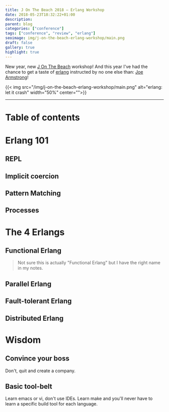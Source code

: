 ```yaml
---
title: J On The Beach 2018 — Erlang Workshop
date: 2018-05-23T18:32:22+01:00
description:
parent: blog
categories: ["conference"]
tags: ["conference", "review", "erlang"]
seoimage: img/j-on-the-beach-erlang-workshop/main.png
draft: false
gallery: true
highlight: true
---
```


New year, new [J On The Beach](../j-on-the-beach-malaga-2018-review) workshop!
And this year I've had the chance to get a taste of [erlang](https://www.erlang.org/)
instructed by no one else than: [Joe Armstrong](https://twitter.com/joeerl)!

{{< img src="/img/j-on-the-beach-erlang-workshop/main.png" alt="erlang: let it crash" width="50%" center="">}}

-----

# Table of contents

<div id="toc" class="well col-md-12">
  <!-- toc -->
</div>

# Erlang 101

## REPL

## Implicit coercion

## Pattern Matching

## Processes

# The 4 Erlangs

## Functional Erlang

> Not sure this is actually "Functional Erlang" but I have the right name in my notes.

## Parallel Erlang

## Fault-tolerant Erlang

## Distributed Erlang

# Wisdom

## Convince your boss

Don't, quit and create a company.

## Basic tool-belt

Learn emacs or vi, don't use IDEs.
Learn make and you'll never have to learn a specific build tool for each language.
